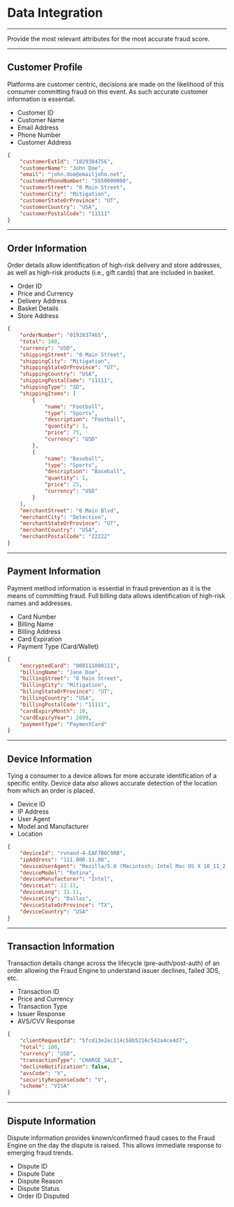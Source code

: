 # Data Integration

___

Provide the most relevant attributes for the most accurate fraud score.

---

## Customer Profile

Platforms are customer centric, decisions are made on the likelihood of this consumer committing fraud on this event. As such accurate customer information is essential.

- Customer ID
- Customer Name
- Email Address
- Phone Number
- Customer Address

```json
{
    "customerExtId": "1029384756",
    "customerName": "John Doe",
    "email": "john.doe@emailjohn.net",
    "customerPhoneNumber": "5550000000",
    "customerStreet": "0 Main Street",
    "customerCity": "Mitigation",
    "customerStateOrProvince": "UT",
    "customerCountry": "USA",
    "customerPostalCode": "11111"
}
```

---

## Order Information

Order details allow identification of high-risk delivery and store addresses, as well as high-risk products (i.e., gift cards) that are included in basket. 

- Order ID
- Price and Currency
- Delivery Address
- Basket Details
- Store Address

```json
{
    "orderNumber": "0192837465",
    "total": 100,
    "currency": "USD",
    "shippingStreet": "0 Main Street",
    "shippingCity": "Mitigation",
    "shippingStateOrProvince": "UT",
    "shippingCountry": "USA",
    "shippingPostalCode": "11111",
    "shippingType": "SD",
    "shippingItems": [
        {
            "name": "Football",
            "type": "Sports",
            "description": "Football",
            "quantity": 1,
            "price": 75,
            "currency": "USD"
        },
        {
            "name": "Baseball",
            "type": "Sports",
            "description": "Baseball",
            "quantity": 1,
            "price": 25,
            "currency": "USD"
        }
    ],
    "merchantStreet": "0 Main Blvd",
    "merchantCity": "Detection",
    "merchantStateOrProvince": "UT",
    "merchantCountry": "USA",
    "merchantPostalCode": "22222"
}
```

---

## Payment Information

Payment method information is essential in fraud prevention as it is the means of committing fraud. Full billing data allows identification of high-risk names and addresses.

- Card Number
- Billing Name
- Billing Address
- Card Expiration
- Payment Type (Card/Wallet)

```json
{
    "encryptedCard": "000111000111",
    "billingName": "Jane Doe",
    "billingStreet": "0 Main Street",
    "billingCity": "Mitigation",
    "bilingStateOrProvince": "UT",
    "billingCountry": "USA",
    "billingPostalCode": "11111",
    "cardExpiryMonth": 10,
    "cardExpiryYear": 2099,
    "paymentType": "PaymentCard"
}
```

---

## Device Information

Tying a consumer to a device allows for more accurate identification of a specific entity. Device data also allows accurate detection of the location from which an order is placed.

- Device ID
- IP Address
- User Agent
- Model and Manufacturer
- Location

```json
{
    "deviceId": "rvnand-4-EAF7B6C9RB",
    "ipAddress": "111.000.11.00",
    "deviceUserAgent": "Mozilla/5.0 (Macintosh; Intel Mac OS X 10_11_2) AppleWebKit/601.3.9 (KHTML, like Gecko) Version/9.0.2 Safari/601.3)",
    "deviceModel": "Retina",
    "deviceManufacturer": "Intel",
    "deviceLat": 11.11,
    "deviceLong": 11.11,
    "deviceCity": "Dallas",
    "deviceStateOrProvince": "TX",
    "deviceCountry": "USA"
}
```

---

## Transaction Information

Transaction details change across the lifecycle (pre-auth/post-auth) of an order allowing the Fraud Engine to understand issuer declines, failed 3DS, etc.

- Transaction ID
- Price and Currency
- Transaction Type
- Issuer Response
- AVS/CVV Response

```json
{
    "clientRequestId": "5fcd13e2ec114c58b5216c542a4ce4d7",
    "total": 100,
    "currency": "USD",
    "transactionType": "CHARGE_SALE",
    "declineNotification": false,
    "avsCode": "X",
    "securityResponseCode": "V",
    "scheme": "VISA"
}
```

---

## Dispute Information

Dispute information provides known/confirmed fraud cases to the Fraud Engine on the day the dispute is raised. This allows immediate response to emerging fraud trends.

- Dispute ID
- Dispute Date
- Dispute Reason
- Dispute Status
- Order ID Disputed






